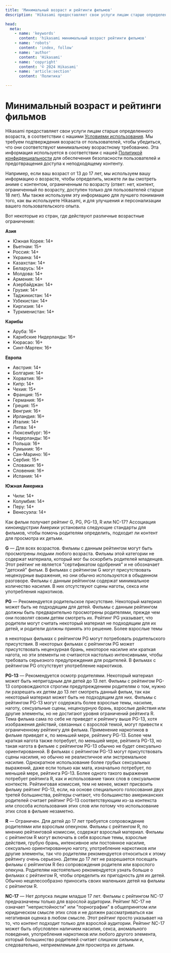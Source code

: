 ```yaml
---
title: 'Минимальный возраст и рейтинги фильмов'
description: 'Hikasami предоставляет свои услуги лицам старше определенного возраста, в соответствии с нашими Условиями использования'

head:
  meta:
    - name: 'keywords'
      content: 'hikasami минимальный возраст рейтинги фильмов'
    - name: 'robots'
      content: 'index, follow'
    - name: 'author'
      content: 'Hikasami'
    - name: 'copyright'
      content: '© 2024 Hikasami'
    - name: 'article:section'
      content: 'Политика'

---
```


# Минимальный возраст и рейтинги фильмов

Hikasami предоставляет свои услуги лицам старше определенного возраста, в соответствии с нашими [Условиями использования](/policy/terms). Мы требуем подтверждения возраста от пользователей, чтобы убедиться, что они соответствуют минимальному возрастному требованию. Эта информация используется в соответствии с нашей [Политикой конфиденциальности](/policy/privacy) для обеспечения безопасности пользователей и предотвращения доступа к неподходящему контенту.

Например, если ваш возраст от 13 до 17 лет, мы используем вашу информацию о возрасте, чтобы определить, можете ли вы смотреть аниме с контентом, ограниченным по возрасту (ответ: нет, контент, ограниченный по возрасту, доступен только для пользователей старше 18 лет). Мы также используем эту информацию для лучшего понимания того, как вы используете Hikasami, и для улучшения и персонализации вашего пользовательского опыта.

Вот некоторые из стран, где действуют различные возрастные ограничения:

**Азия**

- Южная Корея: 14+
- Вьетнам: 15+
- Россия: 14+
- Украина: 14+
- Казахстан: 14+
- Беларусь: 14+
- Молдова: 14+
- Армения: 14+
- Азербайджан: 14+
- Грузия: 14+
- Таджикистан: 14+
- Узбекистан: 14+
- Киргизия: 14+
- Туркменистан: 14+

**Карибы**

- Аруба: 16+
- Карибские Нидерланды: 16+
- Кюрасао: 16+
- Синт-Мартен: 16+

**Европа**

- Австрия: 14+
- Болгария: 14+
- Хорватия: 16+
- Кипр: 14+
- Чехия: 15+
- Франция: 15+
- Германия: 16+
- Греция: 15+
- Венгрия: 16+
- Ирландия: 16+
- Италия: 14+
- Литва: 14+
- Люксембург: 16+
- Нидерланды: 16+
- Польша: 16+
- Румыния: 16+
- Сан-Марино: 16+
- Сербия: 15+
- Словакия: 16+
- Словения: 16+
- Испания: 14+

**Южная Америка**

- Чили: 14+
- Колумбия: 14+
- Перу: 14+
- Венесуэла: 14+

Как фильм получает рейтинг G, PG, PG-13, R или NC-17? Ассоциация киноиндустрии Америки установила следующие стандарты для фильмов, чтобы помочь родителям определить, подходит ли контент для просмотра их детьми.

**G** — Для всех возрастов. Фильмы с данным рейтингом могут быть просмотрены людьми любого возраста. Фильмы этой категории не содержат материала, который мог бы оскорбить родителей младенцев. Этот рейтинг не является "сертификатом одобрения" и не обозначает "детский" фильм. В фильмах с рейтингом G могут присутствовать нецензурные выражения, но они обычно используются в обыденном разговоре. Фильмы с данным рейтингом содержат минимальное количество насилия. В них отсутствуют сцены наготы, секса или употребления наркотиков.

**PG** — Рекомендуется родительское присутствие. Некоторый материал может быть не подходящим для детей. Фильмы с данным рейтингом должны быть предварительно просмотрены родителями, прежде чем они позволят своим детям смотреть их. Рейтинг PG указывает, что родители могут считать некоторый материал не подходящим для их детей, и родители должны принять это решение. Более взрослые темы

 в некоторых фильмах с рейтингом PG могут потребовать родительского присутствия. В некоторых фильмах с рейтингом PG может присутствовать нецензурная брань, некоторое насилие или краткая нагота, но эти элементы не считаются настолько интенсивными, чтобы требовать серьезного предупреждения для родителей. В фильмах с рейтингом PG отсутствует употребление наркотиков.

**PG-13** — Рекомендуется осмотр родителями. Некоторый материал может быть непригодным для детей до 13 лет. Фильмы с рейтингом PG-13 сопровождаются строгим предупреждением родителям о том, нужно ли разрешать их детям до 13 лет смотреть данный фильм, так как некоторый материал может быть не подходящим для них. Фильмы с рейтингом PG-13 могут содержать более взрослые темы, насилие, наготу, сексуальные сцены, нецензурную брань, взрослые действия или другие элементы, но не достигают уровня ограничений рейтинга R. Тема фильма сама по себе не приведет к рейтингу выше PG-13, хотя изображения действий, связанных с взрослой темой, могут привести к ограниченному рейтингу для фильма. Применение наркотиков в фильме приведет к, по меньшей мере, рейтингу PG-13. Более чем краткая нагота также потребует, по меньшей мере, рейтинга PG-13, но такая нагота в фильме с рейтингом PG-13 обычно не будет сексуально ориентированной. В фильмах с рейтингом PG-13 могут присутствовать сцены насилия, но обычно не реалистичное или экстремальное насилие. Однократное использование более грубых сексуальных выражений, даже если только как мата, изначально потребует, по меньшей мере, рейтинга PG-13. Более одного такого выражения потребует рейтинга R, как и использование таких слов в сексуальном контексте. Рейтинговая комиссия, тем не менее, может присвоить фильму рейтинг PG-13, если, на основе специального голосования двух третей большинства, рейтеры считают, что большинство американских родителей считает рейтинг PG-13 соответствующим из-за контекста или способа использования этих слов или потому что использование этих слов в фильме незаметно.

**R** — Ограничен. Для детей до 17 лет требуется сопровождение родителями или взрослым опекуном. Фильмы с рейтингом R, по мнению рейтинговой комиссии, содержат взрослый материал. Фильмы с рейтингом R могут включать в себя взрослые темы, взрослые действия, грубую брань, интенсивное или постоянное насилие, сексуально ориентированную наготу, употребление наркотиков или другие элементы, так что родителям рекомендуется относиться к этому рейтингу очень серьезно. Детям до 17 лет не разрешается посещать фильмы с рейтингом R без сопровождения родителя или взрослого опекуна. Родителям настоятельно рекомендуется узнать больше о фильмах с рейтингом R, чтобы определить их пригодность для их детей. Обычно нецелесообразно приносить своих маленьких детей на фильмы с рейтингом R.

**NC-17** — Нет допуска лицам младше 17 лет. Фильмы с рейтингом NC-17 предназначены только для взрослой аудитории. Рейтинг NC-17 не означает "непристойности" или "порнографии" в общепринятом или юридическом смысле этих слов и не должен рассматриваться как негативная оценка в любом смысле. Этот рейтинг просто указывает на то, что контент подходит только для взрослой аудитории. Рейтинг NC-17 может быть обусловлен наличием насилия, секса, аномального поведения, употребления наркотиков или любого другого элемента, который большинство родителей считает слишком сильным и, следовательно, неприемлемым для просмотра их детьми.
